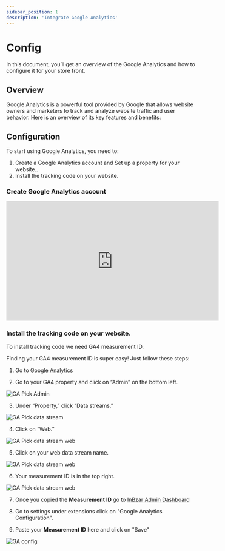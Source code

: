 ```yaml
---
sidebar_position: 1
description: 'Integrate Google Analytics'
---
```


# Config

In this document, you’ll get an overview of the Google Analytics and how to configure it for your store front.

## Overview

Google Analytics is a powerful tool provided by Google that allows website owners and marketers to track and analyze website traffic and user behavior. Here is an overview of its key features and benefits:

## Configuration

To start using Google Analytics, you need to:

1. Create a Google Analytics account and Set up a property for your website..
3. Install the tracking code on your website.

### Create Google Analytics account

<iframe width="560" height="315" src="https://www.youtube.com/embed/ybK-VUAxZ_8?si=PzwjoI_0e0vv8ZpT" title="YouTube video player" frameborder="0" allow="accelerometer; autoplay; clipboard-write; encrypted-media; gyroscope; picture-in-picture; web-share" referrerpolicy="strict-origin-when-cross-origin" allowfullscreen></iframe>

### Install the tracking code on your website.

To install tracking code we need GA4 measurement ID.

Finding your GA4 measurement ID is super easy! Just follow these steps:

1. Go to [Google Analytics](https://analytics.google.com)

2. Go to your GA4 property and click on “Admin” on the bottom left.

![GA Pick Admin](/img/ga-pick-admin.png)

3. Under “Property,” click “Data streams.”

![GA Pick data stream](/img/ga-pick-data-stream.png)

4. Click on “Web.”

![GA Pick data stream web](/img/ga-pick-data-stream-web.png)

5. Click on your web data stream name.

![GA Pick data stream web](/img/ga-pick-data-stream-name.png)

6. Your measurement ID is in the top right.

![GA Pick data stream web](/img/ga-copy-measurement-id.png)

7. Once you copied the **Measurement ID** go to [InBzar Admin Dashboard](https://admin.inbzar.com)

8. Go to settings under extensions click on "Google Analytics Configuration".

9. Paste your **Measurement ID** here and click on "Save"

![GA config](/img/ga-config.png)